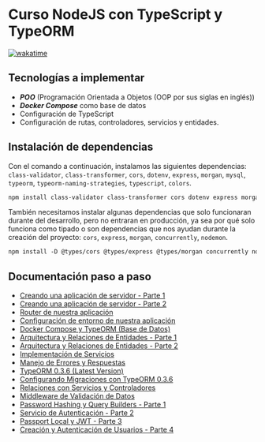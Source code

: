 # Curso NodeJS con TypeScript y TypeORM

[![wakatime](https://wakatime.com/badge/user/8ef73281-6d0a-4758-af11-fd880ca3009c/project/cb8f4b90-770f-46db-8895-01008d95e95f.svg?style=for-the-badge)](https://wakatime.com/badge/user/8ef73281-6d0a-4758-af11-fd880ca3009c/project/cb8f4b90-770f-46db-8895-01008d95e95f?style=for-the-badge)

## Tecnologías a implementar

- ***POO*** (Programación Orientada a Objetos (OOP por sus siglas en inglés))
- ***Docker Compose*** como base de datos
- Configuración de TypeScript
- Configuración de rutas, controladores, servicios y entidades.

## Instalación de dependencias

Con el comando a continuación, instalamos las siguientes dependencias: `class-validator`, `class-transformer`, `cors`, `dotenv`, `express`, `morgan`, `mysql`, `typeorm`, `typeorm-naming-strategies`, `typescript`, `colors`.

```txt
npm install class-validator class-transformer cors dotenv express morgan mysql typeorm typeorm-naming-strategies typescript colors
```

También necesitamos instalar algunas dependencias que solo funcionaran durante del desarrollo, pero no entraran en producción, ya sea por qué solo funciona como tipado o son dependencias que nos ayudan durante la creación del proyecto: `cors`, `express`, `morgan`, `concurrently`, `nodemon`.

```txt
npm install -D @types/cors @types/express @types/morgan concurrently nodemon
```

## Documentación paso a paso

- [Creando una aplicación de servidor - Parte 1](DOC/P1T1_Creando_Aplicacion_Servidor.md "P1T1")
- [Creando una aplicación de servidor - Parte 2](DOC/P1T2_Creando_Aplicacion_Servidor.md "P1T2")
- [Router de nuestra aplicación](DOC/P2T1_Router_Aplicacion.md "P2T1")
- [Configuración de entorno de nuestra aplicación](DOC/P3T1_Configuracion_Entorno.md "P3T1")
- [Docker Compose y TypeORM (Base de Datos)](DOC/P4T1_Docker_Compose_TypeORM.md "P4T1")
- [Arquitectura y Relaciones de Entidades - Parte 1](DOC/P5T1_Arquitectura_Relaciones_Entidades.md "P5T1")
- [Arquitectura y Relaciones de Entidades - Parte 2](DOC/P5T2_Arquitectura_Relaciones_Entidades.md "P5T2")
- [Implementación de Servicios](DOC/P6T1_Implementacion_Servicios.md "P6T1")
- [Manejo de Errores y Respuestas](DOC/P7T1_Manejo_Errores_Respuestas.md "P7T1")
- [TypeORM 0.3.6 (Latest Version)](DOC/P8T1_TypeOrm_0.3.6.md "P8T1")
- [Configurando Migraciones con TypeORM 0.3.6](DOC/P8T2_TypeOrm_0.3.6.md "P8T2")
- [Relaciones con Servicios y Controladores](DOC/P9T1_Relaciones_Servicios_Controladores.md "P9T1")
- [Middleware de Validación de Datos](DOC/P10T1_Middleware_Validacion_Datos.md "P10T1")
- [Password Hashing y Query Builders - Parte 1](DOC/P11T1_Password_Hashing_Query_Builders.md "P11T1")
- [Servicio de Autenticación - Parte 2](DOC/P11T2_Servicio_Autenticacion.md "P11T2")
- [Passport Local y JWT - Parte 3](DOC/P11T3_Passport_Local_JWT.md "P11T3")
- [Creación y Autenticación de Usuarios - Parte 4](DOC/P11T4_Creacion_Autenticacion_Usuarios.md "P11T4")
